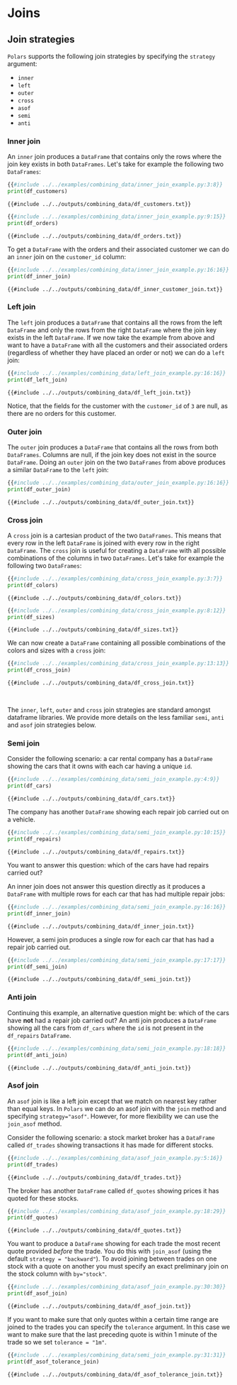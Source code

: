 # Joins

## Join strategies

`Polars` supports the following join strategies by specifying the `strategy` argument:

- `inner`
- `left`
- `outer`
- `cross`
- `asof`
- `semi`
- `anti`

### Inner join

An `inner` join produces a `DataFrame` that contains only the rows where the join key exists in both `DataFrames`. Let's take for example the following two `DataFrames`:

```python
{{#include ../../examples/combining_data/inner_join_example.py:3:8}}
print(df_customers)
```

```text
{{#include ../../outputs/combining_data/df_customers.txt}}
```

```python
{{#include ../../examples/combining_data/inner_join_example.py:9:15}}
print(df_orders)
```

```text
{{#include ../../outputs/combining_data/df_orders.txt}}
```

To get a `DataFrame` with the orders and their associated customer we can do an `inner` join on the `customer_id` column:

```python
{{#include ../../examples/combining_data/inner_join_example.py:16:16}}
print(df_inner_join)
```

```text
{{#include ../../outputs/combining_data/df_inner_customer_join.txt}}
```

### Left join

The `left` join produces a `DataFrame` that contains all the rows from the left `DataFrame` and only the rows from the right `DataFrame` where the join key exists in the left `DataFrame`. If we now take the example from above and want to have a `DataFrame` with all the customers and their associated orders (regardless of whether they have placed an order or not) we can do a `left` join:

```python
{{#include ../../examples/combining_data/left_join_example.py:16:16}}
print(df_left_join)
```

```text
{{#include ../../outputs/combining_data/df_left_join.txt}}
```

Notice, that the fields for the customer with the `customer_id` of `3` are null, as there are no orders for this customer.

### Outer join

The `outer` join produces a `DataFrame` that contains all the rows from both `DataFrames`. Columns are null, if the join key does not exist in the source `DataFrame`. Doing an `outer` join on the two `DataFrames` from above produces a similar `DataFrame` to the `left` join:

```python
{{#include ../../examples/combining_data/outer_join_example.py:16:16}}
print(df_outer_join)
```

```text
{{#include ../../outputs/combining_data/df_outer_join.txt}}
```

### Cross join

A `cross` join is a cartesian product of the two `DataFrames`. This means that every row in the left `DataFrame` is joined with every row in the right `DataFrame`. The `cross` join is useful for creating a `DataFrame` with all possible combinations of the columns in two `DataFrames`. Let's take for example the following two `DataFrames`:

```python
{{#include ../../examples/combining_data/cross_join_example.py:3:7}}
print(df_colors)
```

```text
{{#include ../../outputs/combining_data/df_colors.txt}}
```

```python
{{#include ../../examples/combining_data/cross_join_example.py:8:12}}
print(df_sizes)
```

```text
{{#include ../../outputs/combining_data/df_sizes.txt}}
```

We can now create a `DataFrame` containing all possible combinations of the colors and sizes with a `cross` join:

```python
{{#include ../../examples/combining_data/cross_join_example.py:13:13}}
print(df_cross_join)
```

```text
{{#include ../../outputs/combining_data/df_cross_join.txt}}
```

<br>

The `inner`, `left`, `outer` and `cross` join strategies are standard amongst dataframe libraries. We provide more details on the less familiar `semi`, `anti` and `asof` join strategies below.

### Semi join

Consider the following scenario: a car rental company has a `DataFrame` showing the cars that it owns with each car having a unique `id`.

```python
{{#include ../../examples/combining_data/semi_join_example.py:4:9}}
print(df_cars)
```

```text
{{#include ../../outputs/combining_data/df_cars.txt}}
```

The company has another `DataFrame` showing each repair job carried out on a vehicle.

```python
{{#include ../../examples/combining_data/semi_join_example.py:10:15}}
print(df_repairs)
```

```text
{{#include ../../outputs/combining_data/df_repairs.txt}}
```

You want to answer this question: which of the cars have had repairs carried out?

An inner join does not answer this question directly as it produces a `DataFrame` with multiple rows for each car that has had multiple repair jobs:

```python
{{#include ../../examples/combining_data/semi_join_example.py:16:16}}
print(df_inner_join)
```

```text
{{#include ../../outputs/combining_data/df_inner_join.txt}}
```

However, a semi join produces a single row for each car that has had a repair job carried out.

```python
{{#include ../../examples/combining_data/semi_join_example.py:17:17}}
print(df_semi_join)
```

```text
{{#include ../../outputs/combining_data/df_semi_join.txt}}
```

### Anti join

Continuing this example, an alternative question might be: which of the cars have **not** had a repair job carried out? An anti join produces a `DataFrame` showing all the cars from `df_cars` where the `id` is not present in the `df_repairs` `DataFrame`.

```python
{{#include ../../examples/combining_data/semi_join_example.py:18:18}}
print(df_anti_join)
```

```text
{{#include ../../outputs/combining_data/df_anti_join.txt}}
```

### Asof join

An `asof` join is like a left join except that we match on nearest key rather than equal keys.
In `Polars` we can do an asof join with the `join` method and specifying `strategy="asof"`. However, for more flexibility we can use the `join_asof` method.

Consider the following scenario: a stock market broker has a `DataFrame` called `df_trades` showing transactions it has made for different stocks.

```python
{{#include ../../examples/combining_data/asof_join_example.py:5:16}}
print(df_trades)
```

```text
{{#include ../../outputs/combining_data/df_trades.txt}}
```

The broker has another `DataFrame` called `df_quotes` showing prices it has quoted for these stocks.

```python
{{#include ../../examples/combining_data/asof_join_example.py:18:29}}
print(df_quotes)
```

```text
{{#include ../../outputs/combining_data/df_quotes.txt}}
```

You want to produce a `DataFrame` showing for each trade the most recent quote provided *before* the trade. You do this with `join_asof` (using the default `strategy = "backward"`).
To avoid joining between trades on one stock with a quote on another you must specify an exact preliminary join on the stock column with `by="stock"`.

```python
{{#include ../../examples/combining_data/asof_join_example.py:30:30}}
print(df_asof_join)
```

```text
{{#include ../../outputs/combining_data/df_asof_join.txt}}
```

If you want to make sure that only quotes within a certain time range are joined to the trades you can specify the `tolerance` argument. In this case we want to make sure that the last preceding quote is within 1 minute of the trade so we set `tolerance = "1m"`.

```python
{{#include ../../examples/combining_data/semi_join_example.py:31:31}}
print(df_asof_tolerance_join)
```

```text
{{#include ../../outputs/combining_data/df_asof_tolerance_join.txt}}
```
